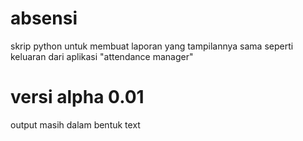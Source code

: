 # absensi
skrip python untuk membuat laporan yang tampilannya sama seperti keluaran dari aplikasi "attendance manager"

# versi alpha 0.01

output masih dalam bentuk text
